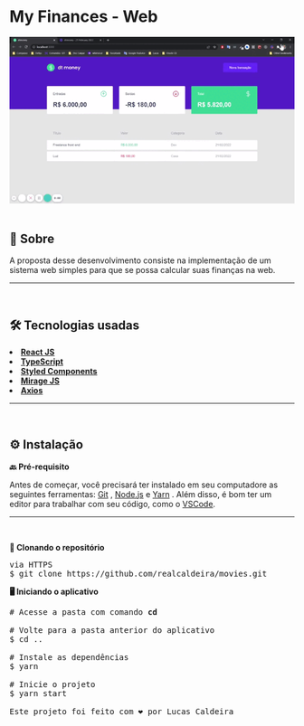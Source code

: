 <h1><strong>My Finances - Web</strong></h1>

<img src="./src/readme/dtmoney.gif" width="1280">


<br>
<br>
<strong><h2>🎯 Sobre</h2></strong>

<p>A proposta desse desenvolvimento consiste na implementação de um sistema web simples para que se possa calcular suas finanças na web.</p>
<hr/>
<br>
 <strong><h2>🛠️ Tecnologias usadas</h2></strong>
<p></p>

[<li> <strong>React JS</strong></li>](https://pt-br.reactjs.org/)
[<li> <strong>TypeScript</strong></li>](https://www.typescriptlang.org/)
[<li> <strong>Styled Components</strong></li>](https://styled-components.com/)
[<li> <strong>Mirage JS</strong></li>](https://miragejs.com/)
[<li> <strong>Axios</strong></li>](https://axios-http.com/docs/intro)



<hr/>
<br>
<strong><h2>⚙️ Instalação</h2> </strong>

</hr>

<strong>🔙 Pré-requisito </strong>

Antes de começar, você precisará ter instalado em seu computadore as seguintes ferramentas: [Git](https://git-scm.com/) , [Node.js](https://nodejs.org/en/) e [Yarn](https://yarnpkg.com/) .
Além disso, é bom ter um editor para trabalhar com seu código, como o [VSCode](https://code.visualstudio.com/).



<hr/>
<br>

<strong>🔽 Clonando o repositório </strong>

<pre>via HTTPS
$ git clone https://github.com/realcaldeira/movies.git </pre>

<strong>🖥️ Iniciando o aplicativo</strong>

<pre>
# Acesse a pasta com comando <strong>cd </strong> 

# Volte para a pasta anterior do aplicativo 
$ cd ..

# Instale as dependências
$ yarn

# Inicie o projeto
$ yarn start

Este projeto foi feito com ❤ por Lucas Caldeira
</pre>


